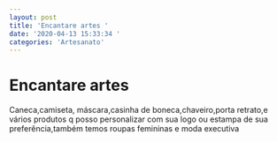 ```yaml
---
layout: post
title: 'Encantare artes '
date: '2020-04-13 15:33:34 '
categories: 'Artesanato'
---
```


# Encantare artes 

Caneca,camiseta, máscara,casinha de boneca,chaveiro,porta retrato,e vários produtos q posso personalizar com sua logo ou estampa de sua preferência,também temos roupas femininas e moda executiva
